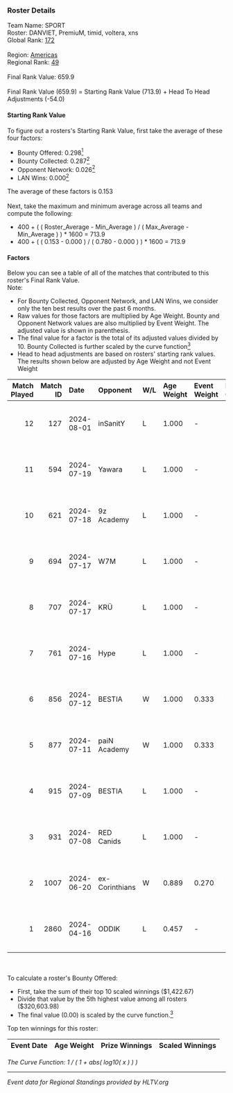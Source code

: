 ### Roster Details<br />
Team Name: SPORT<br />
Roster: DANVIET, PremiuM, timid, voltera, xns<br />
Global Rank: [172](../standings_global.md)<br />
<br />
Region: [Americas]( ../standings_americas.md)<br />
Regional Rank: [49]( ../standings_americas.md)<br />
<br />
Final Rank Value:  659.9<br />
<br />
Final Rank Value (659.9) = Starting Rank Value (713.9) + Head To Head Adjustments (-54.0)<br />

#### Starting Rank Value<br />
To figure out a rosters's Starting Rank Value, first take the average of these four factors:<br />
- Bounty Offered: 0.298[<sup>1</sup>](#table2)
- Bounty Collected: 0.287[<sup>2</sup>](#table1)
- Opponent Network: 0.026[<sup>2</sup>](#table1)
- LAN Wins: 0.000[<sup>2</sup>](#table1)

The average of these factors is 0.153<br />
<br />
Next, take the maximum and minimum average across all teams and compute the following:<br />
- 400 + ( ( Roster_Average - Min_Average ) / ( Max_Average - Min_Average ) ) * 1600 = 713.9
- 400 + ( ( 0.153 - 0.000 ) / ( 0.780 - 0.000 ) ) * 1600 = 713.9


#### Factors<br />
Below you can see a table of all of the matches that contributed to this roster's Final Rank Value.<br />
Note:<br />

- For Bounty Collected, Opponent Network, and LAN Wins, we consider only the ten best results over the past 6 months.
- Raw values for those factors are multiplied by Age Weight. Bounty and Opponent Network values are also multiplied by Event Weight. The adjusted value is shown in parenthesis.
- The final value for a factor is the total of its adjusted values divided by 10. Bounty Collected is further scaled by the curve function[<sup>3</sup>](#curveFunction)
- Head to head adjustments are based on rosters' starting rank values. The results shown below are adjusted by Age Weight and not Event Weight
<span id="table1"></span><br />


| Match Played | Match ID | Date       | Opponent       | W/L | Age Weight | Event Weight | Bounty Collected | Opponent Network | LAN Wins  | H2H Adj. | Roster                                 |
| -: | -: | :- | :- | :- | :- | :- | :- | :- | :- | -: | :- |
|           12 |      127 | 2024-08-01 | inSanitY       | L   | 1.000      | -            | -                | -                | -         |    -4.45 | DANVIET, PremiuM, timid, voltera, xns  |
|           11 |      594 | 2024-07-19 | Yawara         | L   | 1.000      | -            | -                | -                | -         |   -23.02 | DANVIET, PremiuM, timid, voltera, xns  |
|           10 |      621 | 2024-07-18 | 9z Academy     | L   | 1.000      | -            | -                | -                | -         |   -23.64 | DANVIET, PremiuM, timid, voltera, xns  |
|            9 |      694 | 2024-07-17 | W7M            | L   | 1.000      | -            | -                | -                | -         |   -11.87 | DANVIET, PremiuM, timid, voltera, xns  |
|            8 |      707 | 2024-07-17 | KRÜ            | L   | 1.000      | -            | -                | -                | -         |    -9.45 | DANVIET, PremiuM, timid, voltera, xns  |
|            7 |      761 | 2024-07-16 | Hype           | L   | 1.000      | -            | -                | -                | -         |    -9.41 | DANVIET, PremiuM, timid, voltera, xns  |
|            6 |      856 | 2024-07-12 | BESTIA         | W   | 1.000      | 0.333        | 0.096 (0.032)    | 0.793 (0.264)    | 0 (0.000) |    25.95 | DANVIET, PremiuM, timid, voltera, xns  |
|            5 |      877 | 2024-07-11 | paiN Academy   | W   | 1.000      | 0.333        | 0.000 (0.000)    | 0.000 (0.000)    | 0 (0.000) |     4.57 | DANVIET, PremiuM, timid, voltera, xns  |
|            4 |      915 | 2024-07-09 | BESTIA         | L   | 1.000      | -            | -                | -                | -         |    -4.56 | DANVIET, PremiuM, timid, voltera, xns  |
|            3 |      931 | 2024-07-08 | RED Canids     | L   | 1.000      | -            | -                | -                | -         |    -2.50 | DANVIET, PremiuM, timid, voltera, xns  |
|            2 |     1007 | 2024-06-20 | ex-Corinthians | W   | 0.889      | 0.270        | 0.004 (0.001)    | 0.000 (0.000)    | 0 (0.000) |     7.34 | DANVIET, farias, PremiuM, voltera, xns |
|            1 |     2860 | 2024-04-16 | ODDIK          | L   | 0.457      | -            | -                | -                | -         |    -3.00 | DANVIET, farias, PremiuM, voltera, xns |

<br />
<span id="table2"></span><br />
To calculate a roster's Bounty Offered:<br />

- First, take the sum of their top 10 scaled winnings ($1,422.67)
- Divide that value by the 5th highest value among all rosters ($320,603.98)
- The final value (0.00) is scaled by the curve function.[<sup>3</sup>](#curveFunction)

Top ten winnings for this roster:<br />

| Event Date | Age Weight | Prize Winnings | Scaled Winnings |
| :- | -: | :- | :- |


<span id="curveFunction"></span>_The Curve Function: 1 / ( 1 + abs( log10( x ) ) )_<br />

---
_Event data for Regional Standings provided by HLTV.org_<br />

